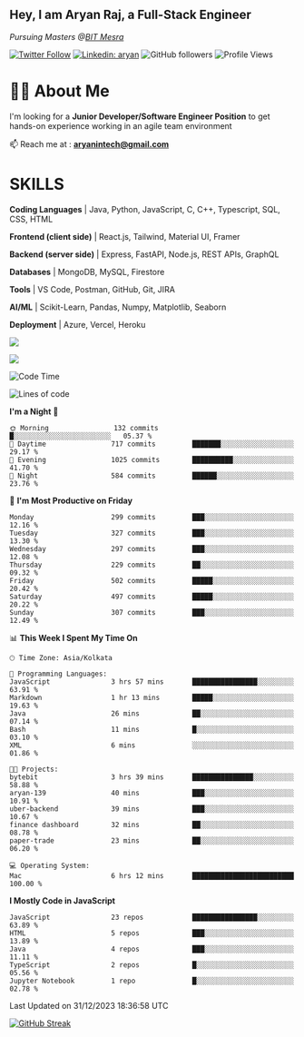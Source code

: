 <h2>Hey, I am Aryan Raj, a Full-Stack Engineer</h2>
<p><em>Pursuing Masters @<a href="https://bitmesra.ac.in/">BIT Mesra
</em></p>

[![Twitter Follow](https://img.shields.io/twitter/follow/desikiteretsu_?label=aryanintech)](https://twitter.com/aryanintech_)
[![Linkedin: aryan](https://img.shields.io/badge/-aryan-blue?style=flat-square&logo=Linkedin&logoColor=white&link=https://www.linkedin.com/in/aryanraj24/)](https://www.linkedin.com/in/aryanraj24/)
![GitHub followers](https://img.shields.io/github/followers/aryan-139?label=Follow&style=social)
![Profile Views](https://komarev.com/ghpvc/?username=aryan-139&color=brightgreen&base=1600)

# 🧑‍💻 About Me
 
 I'm looking for a **Junior Developer/Software Engineer Position** to get hands-on experience working in an agile team environment

📫 Reach me at : **aryanintech@gmail.com**

#  SKILLS

**Coding Languages** | Java, Python, JavaScript, C, C++, Typescript, SQL, CSS, HTML

**Frontend (client side)** | React.js, Tailwind, Material UI, Framer

**Backend (server side)** | Express, FastAPI, Node.js, REST APIs, GraphQL

**Databases** | MongoDB, MySQL, Firestore

**Tools** | VS Code, Postman, GitHub, Git, JIRA

**AI/ML** | Scikit-Learn, Pandas, Numpy, Matplotlib, Seaborn

**Deployment** | Azure, Vercel, Heroku

![](http://github-profile-summary-cards.vercel.app/api/cards/profile-details?username=aryan-139&theme=aura_dark)

<div display="flex">

![](http://github-profile-summary-cards.vercel.app/api/cards/stats?username=aryan-139&theme=aura_dark)


<div>


<!--START_SECTION:waka-->
![Code Time](http://img.shields.io/badge/Code%20Time-220%20hrs%2053%20mins-blue)

![Lines of code](https://img.shields.io/badge/From%20Hello%20World%20I%27ve%20Written-1.8%20million%20lines%20of%20code-blue)

**I'm a Night 🦉** 

```text
🌞 Morning                132 commits         █░░░░░░░░░░░░░░░░░░░░░░░░   05.37 % 
🌆 Daytime                717 commits         ███████░░░░░░░░░░░░░░░░░░   29.17 % 
🌃 Evening                1025 commits        ██████████░░░░░░░░░░░░░░░   41.70 % 
🌙 Night                  584 commits         ██████░░░░░░░░░░░░░░░░░░░   23.76 % 
```
📅 **I'm Most Productive on Friday** 

```text
Monday                   299 commits         ███░░░░░░░░░░░░░░░░░░░░░░   12.16 % 
Tuesday                  327 commits         ███░░░░░░░░░░░░░░░░░░░░░░   13.30 % 
Wednesday                297 commits         ███░░░░░░░░░░░░░░░░░░░░░░   12.08 % 
Thursday                 229 commits         ██░░░░░░░░░░░░░░░░░░░░░░░   09.32 % 
Friday                   502 commits         █████░░░░░░░░░░░░░░░░░░░░   20.42 % 
Saturday                 497 commits         █████░░░░░░░░░░░░░░░░░░░░   20.22 % 
Sunday                   307 commits         ███░░░░░░░░░░░░░░░░░░░░░░   12.49 % 
```


📊 **This Week I Spent My Time On** 

```text
🕑︎ Time Zone: Asia/Kolkata

💬 Programming Languages: 
JavaScript               3 hrs 57 mins       ████████████████░░░░░░░░░   63.91 % 
Markdown                 1 hr 13 mins        █████░░░░░░░░░░░░░░░░░░░░   19.63 % 
Java                     26 mins             ██░░░░░░░░░░░░░░░░░░░░░░░   07.14 % 
Bash                     11 mins             █░░░░░░░░░░░░░░░░░░░░░░░░   03.10 % 
XML                      6 mins              ░░░░░░░░░░░░░░░░░░░░░░░░░   01.86 % 

🐱‍💻 Projects: 
bytebit                  3 hrs 39 mins       ███████████████░░░░░░░░░░   58.88 % 
aryan-139                40 mins             ███░░░░░░░░░░░░░░░░░░░░░░   10.91 % 
uber-backend             39 mins             ███░░░░░░░░░░░░░░░░░░░░░░   10.67 % 
finance dashboard        32 mins             ██░░░░░░░░░░░░░░░░░░░░░░░   08.78 % 
paper-trade              23 mins             ██░░░░░░░░░░░░░░░░░░░░░░░   06.20 % 

💻 Operating System: 
Mac                      6 hrs 12 mins       █████████████████████████   100.00 % 
```

**I Mostly Code in JavaScript** 

```text
JavaScript               23 repos            ████████████████░░░░░░░░░   63.89 % 
HTML                     5 repos             ███░░░░░░░░░░░░░░░░░░░░░░   13.89 % 
Java                     4 repos             ███░░░░░░░░░░░░░░░░░░░░░░   11.11 % 
TypeScript               2 repos             █░░░░░░░░░░░░░░░░░░░░░░░░   05.56 % 
Jupyter Notebook         1 repo              █░░░░░░░░░░░░░░░░░░░░░░░░   02.78 % 
```




 Last Updated on 31/12/2023 18:36:58 UTC
<!--END_SECTION:waka-->

[![GitHub Streak](https://streak-stats.demolab.com?user=aryan-139&theme=dark)](https://git.io/streak-stats)
